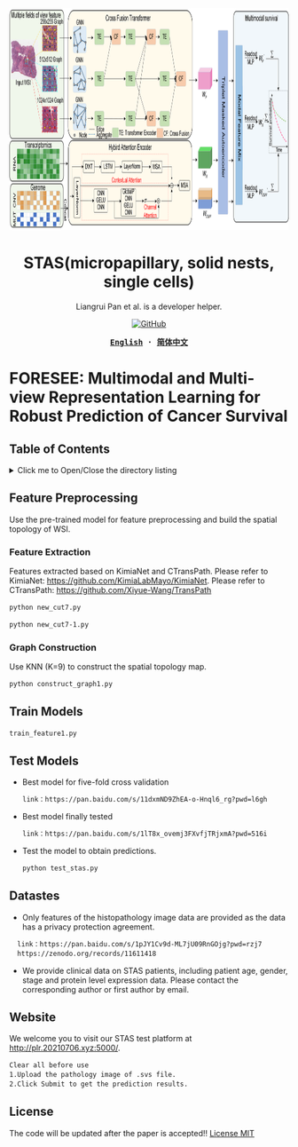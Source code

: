 


<div align="center">
  <a href="(https://github.com/panliangrui/FORESEE/blob/main/frame.png)">
    <img src="https://github.com/panliangrui/FORESEE/blob/main/frame.png" width="700" height="400" />
  </a>

  <h1>STAS(micropapillary, solid nests, single cells)</h1>

  <p>
  Liangrui Pan et al. is a developer helper.
  </p>

  <p>
    <a href="https://github.com/misitebao/yakia/blob/main/LICENSE">
      <img alt="GitHub" src="https://img.shields.io/github/license/misitebao/yakia"/>
    </a>
  </p>

  <!-- <p>
    <a href="#">Installation</a> | 
    <a href="#">Documentation</a> | 
    <a href="#">Twitter</a> | 
    <a href="https://discord.gg/zRC5BfDhEu">Discord</a>
  </p> -->

  <div>
  <strong>
  <samp>

[English](README.md) · [简体中文](README.zh-Hans.md)

  </samp>
  </strong>
  </div>
</div>

# FORESEE: Multimodal and Multi-view Representation Learning for Robust Prediction of Cancer Survival

## Table of Contents

<details>
  <summary>Click me to Open/Close the directory listing</summary>

- [Table of Contents](#table-of-contents)
- [Feature Preprocessing](#Feature-Preprocessing)
  - [Feature Extraction](#Feature-Extraction)
  - [Graph Construction](#Graph-Construction)
- [Train Models](#Train-models)
- [Test Models](#Test-Models)
- [Datastes](#Datastes)
- [Website](#Website)
- [License](#license)

</details>

## Feature Preprocessing

Use the pre-trained model for feature preprocessing and build the spatial topology of WSI.

### Feature Extraction

Features extracted based on KimiaNet and CTransPath.
Please refer to KimiaNet: https://github.com/KimiaLabMayo/KimiaNet.
Please refer to CTransPath: https://github.com/Xiyue-Wang/TransPath
```markdown
python new_cut7.py
```
```markdown
python new_cut7-1.py
```

### Graph Construction

Use KNN (K=9) to construct the spatial topology map.
```markdown
python construct_graph1.py
```

## Train Models
```markdown
train_feature1.py
```
## Test Models

- Best model for five-fold cross validation
  ```markdown
  link：https://pan.baidu.com/s/11dxmND9ZhEA-o-Hnql6_rg?pwd=l6gh 
  ```
- Best model finally tested
  ```markdown
  link：https://pan.baidu.com/s/1lT8x_ovemj3FXvfjTRjxmA?pwd=516i  
  ```
- Test the model to obtain predictions.
  ```markdown
  python test_stas.py
  ```

## Datastes

- Only features of the histopathology image data are provided as the data has a privacy protection agreement.
```markdown
  link：https://pan.baidu.com/s/1pJY1Cv9d-ML7jU09RnGOjg?pwd=rzj7
  https://zenodo.org/records/11611418

```
- We provide clinical data on STAS patients, including patient age, gender, stage and protein level expression data.
Please contact the corresponding author or first author by email.
## Website

We welcome you to visit our STAS test platform at http://plr.20210706.xyz:5000/.

```markdown
Clear all before use
1.Upload the pathology image of .svs file.
2.Click Submit to get the prediction results.
```
## License
The code will be updated after the paper is accepted!!
[License MIT](../LICENSE)
